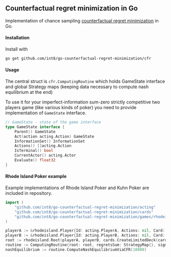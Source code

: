 ## Counterfactual regret minimization in Go  


Implementation of chance sampling [counterfactual regret minimization](https://int8.io/counterfactual-regret-minimization-for-poker-ai/) in Go.

 #### Installation 
 Install with 
 ```bash
 go get github.com/int8/go-counterfactual-regret-minimization/cfr
 ```
 
 
 
#### Usage 

The central struct is ```cfr.ComputingRoutine``` which holds GameState interface and global Strategy maps (keeping data necessary to compute nash equilibrium at the end) 

To use it for your imperfect-information sum-zero strictly competitive two players game (like various kinds of poker) you need to provide implementation of ```GameState``` interface.


```go
// GameState - state of the game interface
type GameState interface {
	Parent() GameState
	Act(action acting.Action) GameState
	InformationSet() InformationSet
	Actions() []acting.Action
	IsTerminal() bool
	CurrentActor() acting.Actor
	Evaluate() float32
}
```

#### Rhode Island Poker example 
Example implementations of Rhode Island Poker and Kuhn Poker are included in repository.

```go 
import (	
	"github.com/int8/go-counterfactual-regret-minimization/acting"
	"github.com/int8/go-counterfactual-regret-minimization/cards"
	"github.com/int8/go-counterfactual-regret-minimization/games/rhodeisland"
)

playerA := &rhodeisland.Player{Id: acting.PlayerA, Actions: nil, Card: nil, Stack: 1000.}
playerB := &rhodeisland.Player{Id: acting.PlayerB, Actions: nil, Card: nil, Stack: 1000.}
root := rhodeisland.Root(playerA, playerB, cards.CreateLimitedDeck(cards.C10, true))
routine := ComputingRoutine{root: root, regretsSum: StrategyMap{}, sigma: StrategyMap{}, sigmaSum: StrategyMap{}}
nashEquilibrium := routine.ComputeNashEquilibriumViaCFR(10000)
```